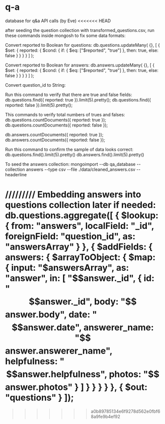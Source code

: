 # q-a
database for q&amp;a API calls (by Eve)
<<<<<<< HEAD


after seeding the question collection with transformed_questions.csv, run these commands inside mongosh to fix some data formats:




Convert reported to Boolean for questions:
db.questions.updateMany(
  {},
  [
    {
      $set: {
        reported: {
          $cond: {
            if: { $eq: ["$reported", "true"] },
            then: true,
            else: false
          }
        }
      }
    }
  ]
);

Convert reported to Boolean for answers:
db.answers.updateMany(
  {},
  [
    {
      $set: {
        reported: {
          $cond: {
            if: { $eq: ["$reported", "true"] },
            then: true,
            else: false
          }
        }
      }
    }
  ]
);

Convert question_id to String:


Run this command to verify that there are true and false fields:
db.questions.find({ reported: true }).limit(5).pretty();
db.questions.find({ reported: false }).limit(5).pretty();


This commands to verify total numbers of trues and falses:
db.questions.countDocuments({ reported: true });
db.questions.countDocuments({ reported: false });

db.answers.countDocuments({ reported: true });
db.answers.countDocuments({ reported: false });

Run this command to confirm the sample of data looks correct:
db.questions.find().limit(5).pretty()
db.answers.find().limit(5).pretty()

To seed the answers collection:
mongoimport --db qa_database --collection answers --type csv --file ./data/cleaned_answers.csv --headerline


/////////
Embedding answers into questions collection later if needed:
db.questions.aggregate([
  {
    $lookup: {
      from: "answers",
      localField: "_id",
      foreignField: "question_id",
      as: "answersArray"
    }
  },
  {
    $addFields: {
      answers: {
        $arrayToObject: {
          $map: {
            input: "$answersArray",
            as: "answer",
            in: [
              "$$answer._id",
              {
                id: "$$answer._id",
                body: "$$answer.body",
                date: "$$answer.date",
                answerer_name: "$$answer.answerer_name",
                helpfulness: "$$answer.helpfulness",
                photos: "$$answer.photos"
              }
            ]
          }
        }
      }
    }
  },
  { $out: "questions" }
]);
=======
>>>>>>> a0b89785134e6f9278d562e0fbf68a9fe9b4ef92
